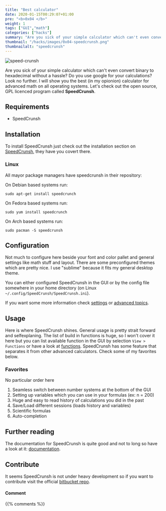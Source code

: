 ```yaml
---
title: "Best calculator"
date: 2020-01-15T00:29:07+01:00
pre: "<b>0x04 </b>"
weight: 1
tags: ["GUI","math"]
categories: ["hacks"]
summary: "Are you sick of your simple calculator which can't even convert binary to hexadecimal without a hassle? Do you use google for your calculations? Look no further. I will show you the best (in my opionion) calculator for advanced math on all operating systems. Let's check out the open source, GPL licenced program called **SpeedCrunsh**."
thumbnail: "/hacks/images/0x04-speedcrunsh.png"
thumbnailalt: "speedcrunsh"
---
```


![speed-crunsh](/hacks/images/0x04-speedcrunsh.png)

Are you sick of your simple calculator which can't even convert binary to hexadecimal without a hassle? Do you use google for your calculations? Look no further. I will show you the best (in my opionion) calculator for advanced math on all operating systems. Let's check out the open source, GPL licenced program called **SpeedCrunsh**.

## Requirements

- SpeedCrunsh

## Installation

To install SpeedCrunsh just check out the installation section on [SpeedCrunsh](https://speedcrunch.org/userguide/installation.html), they have you covert there.

### Linux

All mayor package managers have speedcrunsh in their repository:

On Debian based systems run:

```
sudo apt-get install speedcrunch
```

On Fedora based systems run:

```
sudo yum install speedcrunch
```

On Arch based systems run:

```
sudo pacman -S speedcrunsh
```

## Configuration

Not much to configure here beside your font and color pallet and general settings like math stuff and layout. There are some preconfigured themes which are pretty nice. I use "sublime" because it fits my general desktop theme.

You can either configured SpeedCrunsh in the GUI or by the config file somewhere in your home directory (on Linux `~/.config/SpeedCrunsh/SpeedCrunsh.ini`).

If you want some more information check [settings](https://speedcrunch.org/userguide/interface.html#settings) or [advanced topics](https://speedcrunch.org/advanced/index.html).

## Usage

Here is where SpeedCrunsh shines. General usage is pretty strait forward and selfexplaning. The list of build in functions is huge, so I won't cover it here but you can list available function in the GUI by selection `View > Functions` or have a look at [functions](https://speedcrunch.org/reference/basic.html). SpeedCrunsh has some feature that separates it from other advanced calculators. Check some of my favorites below.

### Favorites

No particular order here

1. Seamless switch between number systems at the bottom of the GUI
2. Setting up variables which you can use in your formulas (ex: n = 200)
3. Huge and easy to read history of calculations you did in the past
4. Save/Load different sessions (loads history and variables)
5. Scientific formulas
6. Auto-completion

## Further reading

The documentation for SpeedCrunsh is quite good and not to long so have a look at it: [documentation](https://speedcrunch.org/contents.html).

## Contribute

It seems SpeedCrunsh is not under heavy development so if you want to contribute visit the official [bitbucket repo](https://bitbucket.org/heldercorreia/speedcrunch/src/master/).

#### Comment
{{% comments %}}
